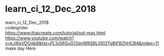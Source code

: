 # learn_ci_12_Dec_2018
learn_ci_12_Dec_2018 <br>
codeigniter <br>
https://www.thaicreate.com/tutorial/sql-max.html <br>
https://www.youtube.com/watch?v=kJj6gVDOqb8&list=PL1oS6SuG13dvWRSBL0XI3TgBjFBZhHCB4&index=11 <br> make day Here

